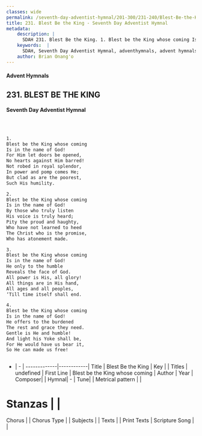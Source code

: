 ```yaml
---
classes: wide
permalink: /seventh-day-adventist-hymnal/201-300/231-240/Blest-Be-the-King/
title: 231. Blest Be the King - Seventh Day Adventist Hymnal
metadata:
    description: |
      SDAH 231. Blest Be the King. 1. Blest be the King whose coming Is in the name of God! For Him let doors be opened, No hearts against Him barred! Not robed in royal splendor, In power and pomp comes He; But clad as are the poorest, Such His humility.
    keywords:  |
      SDAH, Seventh Day Adventist Hymnal, adventhymnals, advent hymnals, Blest Be the King, Blest be the King whose coming 
    author: Brian Onang'o
---
```


#### Advent Hymnals
## 231. BLEST BE THE KING
#### Seventh Day Adventist Hymnal

```txt



1.
Blest be the King whose coming
Is in the name of God!
For Him let doors be opened,
No hearts against Him barred!
Not robed in royal splendor,
In power and pomp comes He;
But clad as are the poorest,
Such His humility.

2.
Blest be the King whose coming
Is in the name of God!
By those who truly listen
His voice is truly heard;
Pity the proud and haughty,
Who have not learned to heed
The Christ who is the promise,
Who has atonement made.

3.
Blest be the King whose coming
Is in the name of God!
He only to the humble
Reveals the face of God.
All power is His, all glory!
All things are in His hand,
All ages and all peoples,
‘Till time itself shall end.

4.
Blest be the King whose coming
Is in the name of God!
He offers to the burdened
The rest and grace they need.
Gentle is He and humble!
And light his Yoke shall be,
For He would have us bear it,
So He can made us free!



```

- |   -  |
-------------|------------|
Title | Blest Be the King |
Key |  |
Titles | undefined |
First Line | Blest be the King whose coming |
Author | 
Year | 
Composer|  |
Hymnal|  - |
Tune|  |
Metrical pattern | |
# Stanzas |  |
Chorus |  |
Chorus Type |  |
Subjects |  |
Texts |  |
Print Texts | 
Scripture Song |  |
  
